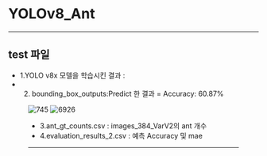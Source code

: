 # YOLOv8_Ant
---
## test 파일 
- 1.YOLO v8x 모델을 학습시킨 결과 : 
- 2. bounding_box_outputs:Predict 한 결과 = Accuracy: 60.87%
<figure class="half">
  
  ![745](https://github.com/user-attachments/assets/0284812a-9ba7-49c1-8a27-17b768aba585)
  ![6926](https://github.com/user-attachments/assets/6309a0a2-48f8-458d-b28a-38587148c4e7)

  
- 3.ant_gt_counts.csv : images_384_VarV2의 ant 개수 
- 4.evaluation_results_2.csv : 예측 Accuracy 및 mae
---
